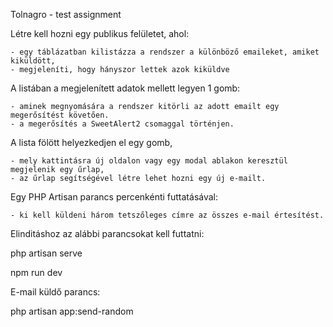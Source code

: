 Tolnagro - test assignment

Létre kell hozni egy publikus felületet, ahol: 

	- egy táblázatban kilistázza a rendszer a különböző emaileket, amiket kiküldött,
	- megjeleníti, hogy hányszor lettek azok kiküldve

A listában a megjelenített adatok mellett legyen 1 gomb:

	- aminek megnyomására a rendszer kitörli az adott emailt egy megerősítést követően. 
	- a megerősítés a SweetAlert2 csomaggal történjen.

A lista fölött helyezkedjen el egy gomb, 

	- mely kattintásra új oldalon vagy egy modal ablakon keresztül megjelenik egy űrlap,
	- az űrlap segítségével létre lehet hozni egy új e-mailt.


Egy PHP Artisan parancs percenkénti futtatásával:

	- ki kell küldeni három tetszőleges címre az összes e-mail értesítést.


Elinditáshoz az alábbi parancsokat kell futtatni:

php artisan serve

npm run dev


E-mail küldő parancs:

php artisan app:send-random
